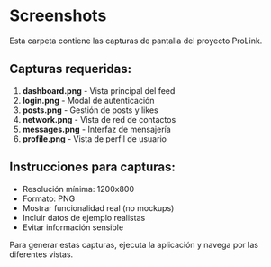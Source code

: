 # Screenshots

Esta carpeta contiene las capturas de pantalla del proyecto ProLink.

## Capturas requeridas:

1. **dashboard.png** - Vista principal del feed
2. **login.png** - Modal de autenticación
3. **posts.png** - Gestión de posts y likes
4. **network.png** - Vista de red de contactos
5. **messages.png** - Interfaz de mensajería
6. **profile.png** - Vista de perfil de usuario

## Instrucciones para capturas:

- Resolución mínima: 1200x800
- Formato: PNG
- Mostrar funcionalidad real (no mockups)
- Incluir datos de ejemplo realistas
- Evitar información sensible

Para generar estas capturas, ejecuta la aplicación y navega por las diferentes vistas.